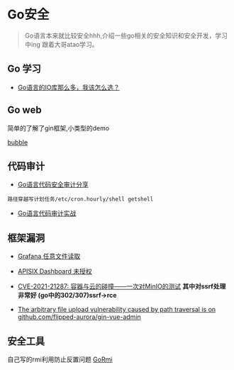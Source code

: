 # Go安全

> Go语言本来就比较安全hhh,介绍一些go相关的安全知识和安全开发，学习中ing 
> 跟着大哥atao学习。
## Go 学习

+ [Go语言的IO库那么多，我该怎么选？](https://mp.weixin.qq.com/s/TtN6NZ8hQ2AIf0C8wVzkjA)

## Go web
简单的了解了gin框架,小类型的demo

[bubble](https://github.com/Q1mi/bubble)

## 代码审计
- [Go语言代码安全审计分享](https://www.freebuf.com/articles/web/224363.html)

```
路径穿越写计划任务/etc/cron.hourly/shell getshell
```
- [Go语言代码审计实战](https://mp.weixin.qq.com/s/u0lfUbemtXpgy-EQsqa5tw)

## 框架漏洞
- [Grafana 任意文件读取](./框架/Grafana/)
- [APISIX Dashboard 未授权](./框架/apisix/)
- [CVE-2021-21287: 容器与云的碰撞——一次对MinIO的测试](https://www.leavesongs.com/PENETRATION/the-collision-of-containers-and-the-cloud-pentesting-a-MinIO.html) **其中对ssrf处理非常好 (go中的302/307)ssrf->rce**

- [The arbitrary file upload vulnerability caused by path traversal is on github.com/flipped-aurora/gin-vue-admin](https://github.com/flipped-aurora/gin-vue-admin/security/advisories/GHSA-wrmq-4v4c-gxp2)

## 安全工具
自己写的rmi利用防止反置问题 [GoRmi](https://github.com/Firebasky/GoRmi)

